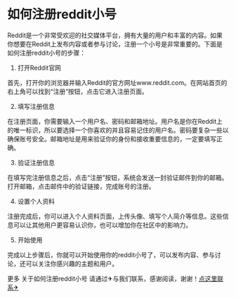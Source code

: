 # 如何注册reddit小号

Reddit是一个非常受欢迎的社交媒体平台，拥有大量的用户和丰富的内容。如果你想要在Reddit上发布内容或者参与讨论，注册一个小号是非常重要的。下面是如何注册reddit小号的步骤：

1. 打开Reddit官网

首先，打开你的浏览器并输入Reddit的官方网址www.reddit.com。在网站首页的右上角可以找到“注册”按钮，点击它进入注册页面。

2. 填写注册信息

在注册页面，你需要输入一个用户名、密码和邮箱地址。用户名是你在Reddit上的唯一标识，所以要选择一个你喜欢的并且容易记住的用户名。密码要复杂一些以确保账号安全。邮箱地址是用来验证你的身份和接收重要信息的，一定要填写正确。

3. 验证注册信息

在填写完注册信息之后，点击“注册”按钮，系统会发送一封验证邮件到你的邮箱。打开邮箱，点击邮件中的验证链接，完成账号的注册。

4. 设置个人资料

注册完成后，你可以进入个人资料页面，上传头像、填写个人简介等信息。这些信息可以让其他用户更容易认识你，也可以增加你在社区中的影响力。

5. 开始使用

完成以上步骤后，你就可以开始使用你的reddit小号了，可以发布内容、参与讨论，还可以关注你感兴趣的主题和用户。

更多 关于如何注册reddit小号 请通过✈与我们联系，感谢阅读，谢谢！[点这里联系✈](https://a.k02.cc)
